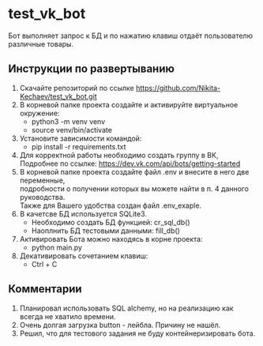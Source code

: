 # test_vk_bot

Бот выполняет запрос к БД и по нажатию клавиш отдаёт пользователю различные товары.

## Инструкции по развертыванию

1. Скачайте репозиторий по ссылке <https://github.com/Nikita-Kechaev/test_vk_bot.git>
2. В корневой папке проекта создайте и активируйте виртуальное окружение:
    * python3 -m venv venv
    * source venv/bin/activate
3. Установите зависимости командой:
    * pip install -r requirements.txt
4. Для корректной работы необходимо создать группу в ВК, </br>
Подробнее по ссылке: <https://dev.vk.com/api/bots/getting-started>
5. В корневой папке проекта создайте файл .env и внесите в него две переменные, </br>
подробности о получении которых вы можете найти в п. 4 данного руководства. </br>
Также для Вашего удобства создан файл .env_exaple.
6. В качетсве БД используется SQLite3.
    * Необходимо создать БД функцией: cr_sql_db()
    * Наоплнить БД тестовыми данными: fill_db()
7. Активировать Бота можно находясь в корне проекта:
    * python main.py
8. Декативировать сочетанием клавиш:
    * Ctrl + C

## Комментарии

1. Планировал использовать SQL alchemy, но на реализацию как всегда не хватило времени.
2. Очень долгая загрузка button - лейбла. Причину не нашёл.
3. Решил, что для тестового задания не буду контейнеризировать бота.
